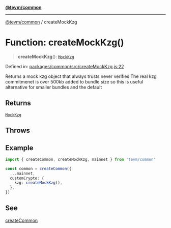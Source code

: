 [**@tevm/common**](../README.md)

***

[@tevm/common](../globals.md) / createMockKzg

# Function: createMockKzg()

> **createMockKzg**(): [`MockKzg`](../type-aliases/MockKzg.md)

Defined in: [packages/common/src/createMockKzg.js:22](https://github.com/evmts/tevm-monorepo/blob/main/packages/common/src/createMockKzg.js#L22)

Returns a mock kzg object that always trusts never verifies
The real kzg commitmenet is over 500kb added to bundle size
so this is useful alternative for smaller bundles and the default

## Returns

[`MockKzg`](../type-aliases/MockKzg.md)

## Throws

## Example

```typescript
import { createCommon, createMockKzg, mainnet } from 'tevm/common'

const common = createCommon({
  ...mainnet,
  customCrypto: {
    kzg: createMockKzg(),
  },
})
```

## See

[createCommon](https://tevm.sh/reference/tevm/common/functions/createcommon/)
